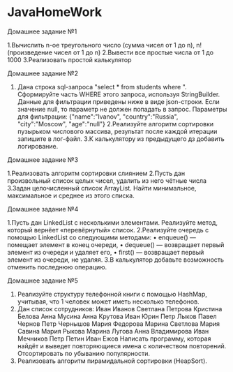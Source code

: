 # JavaHomeWork
Домашнее задание №1

1.Вычислить n-ое треугольного число (сумма чисел от 1 до n), n! (произведение чисел от 1 до n)
2.Вывести все простые числа от 1 до 1000
3.Реализовать простой калькулятор

Домашнее задание №2

1. Дана строка sql-запроса "select * from students where ". Сформируйте часть WHERE этого запроса, используя StringBuilder. Данные для фильтрации приведены ниже в виде json-строки.
Если значение null, то параметр не должен попадать в запрос.
Параметры для фильтрации: {"name":"Ivanov", "country":"Russia", "city":"Moscow", "age":"null"}
2.Реализуйте алгоритм сортировки пузырьком числового массива, результат после каждой итерации запишите в лог-файл.
3.К калькулятору из предыдущего дз добавить логирование.

Домашнее задание №3

1.Реализовать алгоритм сортировки слиянием
2.Пусть дан произвольный список целых чисел, удалить из него чётные числа
3.Задан целочисленный список ArrayList. Найти минимальное, максимальное и среднее из этого списка.

Домашнее задание №4

1.Пусть дан LinkedList с несколькими элементами. Реализуйте метод, который вернёет «перевёрнутый» список.
2.Реализуйте очередь с помощью LinkedList со следующими методами:
• enqueue() — помещает элемент в конец очереди,
• dequeue() — возвращает первый элемент из очереди и удаляет его,
• first() — возвращает первый элемент из очереди, не удаляя.
3.В калькулятор добавьте возможность отменить последнюю операцию.

Домашнее задание №5

1. Реализуйте структуру телефонной книги с помощью HashMap, учитывая, что 1 человек может иметь несколько телефонов.
2. Дан список сотрудников:
Иван Иванов
Светлана Петрова
Кристина Белова
Анна Мусина
Анна Крутова
Иван Юрин
Петр Лыков
Павел Чернов
Петр Чернышов
Мария Федорова
Марина Светлова
Мария Савина
Мария Рыкова
Марина Лугова
Анна Владимирова
Иван Мечников
Петр Петин
Иван Ежов
Написать программу, которая найдёт и выведет повторяющиеся имена с количеством повторений. Отсортировать по убыванию популярности.
3. Реализовать алгоритм пирамидальной сортировки (HeapSort).
